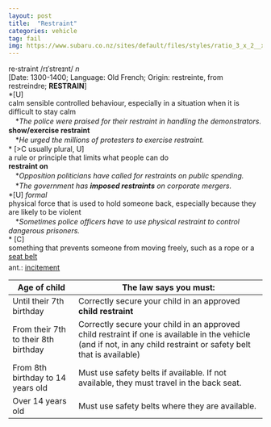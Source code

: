 ```yaml
---
layout: post
title:  "Restraint"
categories: vehicle
tag: fail
img: https://www.subaru.co.nz/sites/default/files/styles/ratio_3_x_2__xsmall_/public/field/teaser_image/Subaru%20Forester%202.5%20Premium%20interior%20LR%2026.jpg
---
```

<DIV style="MARGIN: 0px 0px 5px">re<B>·</B>straint /rɪˈstreɪnt/ <I>n</I> <BR>[Date: 1300-1400; Language: Old French; Origin: restreinte, from restreindre; <B>RESTRAIN</B>]<BR>*[U] <BR>calm sensible controlled behaviour, especially in a situation when it is difficult to stay calm<BR>　*<I>The police were praised for their restraint in handling the demonstrators.</I><BR><B>show/exercise restraint</B><BR>　*<I>He urged the millions of protesters to exercise restraint.</I><BR>* [&gt;C usually plural, U] <BR>a rule or principle that limits what people can do<BR><B>restraint on</B><BR>　*<I>Opposition politicians have called for restraints on public spending.</I><BR>　*<I>The government has <B>imposed restraints</B> on corporate mergers.</I><BR>*[U] <I>formal</I> <BR>physical force that is used to hold someone back, especially because they are likely to be violent<BR>　*<I>Sometimes police officers have to use physical restraint to control dangerous prisoners.</I><BR>* [C] <BR>something that prevents someone from moving freely, such as a rope or a <A href="{{ site.baseurl }}/seat%20belt"><U>seat belt</U></A></DIV>
<DIV style="MARGIN: 0px 0px 5px">
<DIV style="MARGIN: 4px 0px">ant.: <A href="{{ site.baseurl }}/incitement"><U>incitement</U></A></DIV></DIV>

| Age of child | The law says you must: |
| ------------- | ------------- |
| Until their 7th birthday | Correctly secure your child in an approved **child restraint** |
| From their 7th to their 8th birthday | Correctly secure your child in an approved child restraint if one is available in the vehicle (and if not, in any child restraint or safety belt that is available) |
| From 8th birthday to 14 years old | Must use safety belts if available. If not available, they must travel in the back seat. |
| Over 14 years old | Must use safety belts where they are available. |

